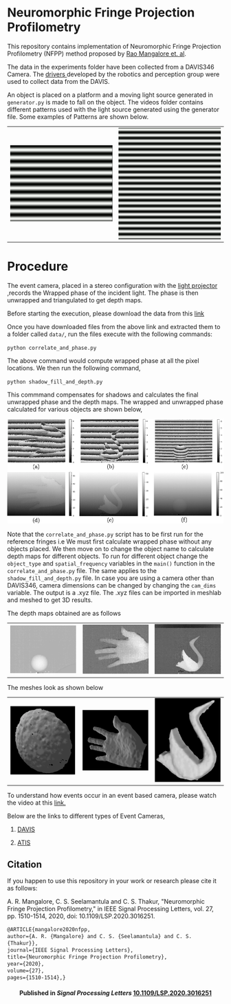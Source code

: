 # Neuromorphic Fringe Projection Profilometry

This repository contains implementation of Neuromorphic Fringe Projection Profilometry (NFPP) method proposed by <a href="https://ieeexplore.ieee.org/abstract/document/9166707"> Rao Mangalore et. al</a>. 

The data in the experiments folder have been collected from a DAVIS346 Camera. The  <a href="https://github.com/uzh-rpg/rpg_dvs_ros">drivers </a> developed by the robotics and perception group were used to collect data from the DAVIS. 

An object is placed on a platform and a moving light source generated in `generator.py` is made to fall on the object. The videos folder contains different patterns used with the light source generated using the generator file. Some examples of Patterns are shown below.

<table style="width:100%">
    <tr>
        <td style="text-align:center"><img src="images/fringe_10hz.png" style="width:346px;height:260x;"> </td>
        <td style="text-align:center"><img src="images/fringe_20hz.png" style="width:346px;height:260px;"> </td>
    </tr>
</table>

# Procedure
The event camera, placed in a stereo configuration with the <a href="http://www.ti.com/tool/DLPLCR4500EVM">light projector</a> ,records the Wrapped phase of the incident light. The phase is then unwrapped and triangulated to get depth maps.

Before starting the execution, please download the data from this  <a href="https://drive.google.com/drive/folders/1DChe45OtZhLeuBitztfafJeo-j0zl9eQ?usp=sharing">link</a>


Once you have downloaded files from the above link and extracted them to a folder called `data/`, run the files execute with the following commands: 

`python correlate_and_phase.py`

The above command would compute wrapped phase at all the pixel locations. We then run the following command,

`python shadow_fill_and_depth.py`

This commmand compensates for shadows and calculates the final unwrapped phase and the depth maps. The wrapped and unwrapped phase calculated for various objects are shown below,
<center><img src="images/wrapped_and_unwrapped.png"></center>

Note that the `correlate_and_phase.py` script has to be first run for the reference fringes i.e We must first calculate wrapped phase without any objects placed. We then move on to change the object name to calculate depth maps for different objects. To run for different object change the `object_type` and `spatial_frequency` variables in the `main()` function in the `correlate_and_phase.py` file. The same applies to the `shadow_fill_and_depth.py` file. In case you are using a camera other than DAVIS346, camera dimensions can be changed by changing the `cam_dims` variable. The output is a .xyz file. The .xyz files can be imported in meshlab and meshed to get 3D results.

The depth maps obtained are as follows

<table style="width:100%">
    <tr>
        <td style="text-align:center"><img src="images/bright_scrnshots/ball.png" style="width:346px;height:260x;"> </td>
        <td style="text-align:center"><img src="images/bright_scrnshots/hand.png" style="width:346px;height:260x;"> </td>
        <td style="text-align:center"><img src="images/bright_scrnshots/Swan.png" style="width:346px;height:260x;"> </td>
    </tr>
</table>

The meshes look as shown below
<table style="width:100%">
    <tr>
        <td style="text-align:center"><img src="images/3d_ball.png" style="width:346px;height:260x;"> </td>
        <td style="text-align:center"><img src="images/3d_hand.png" style="width:346px;height:260x;"> </td>
        <td style="text-align:center"><img src="images/3d_swan.png" style="width:346px;height:260x;"> </td>
    </tr>
</table>
To understand how events occur in an event based camera, please watch the video at this <a href="https://www.youtube.com/watch?v=kPCZESVfHoQ">link.</a>

Below are the links to different types of Event Cameras,

1. <a href="http://inivation.com/"> DAVIS </a>

2. <a href="https://www.prophesee.ai/"> ATIS </a>

## Citation
If you happen to use this repository in your work or research please cite it as follows:

A. R. Mangalore, C. S. Seelamantula and C. S. Thakur, "Neuromorphic Fringe Projection Profilometry," in IEEE Signal Processing Letters, vol. 27, pp. 1510-1514, 2020, doi: 10.1109/LSP.2020.3016251. 

>

    @ARTICLE{mangalore2020nfpp,
    author={A. R. {Mangalore} and C. S. {Seelamantula} and C. S. {Thakur}},
    journal={IEEE Signal Processing Letters}, 
    title={Neuromorphic Fringe Projection Profilometry}, 
    year={2020},
    volume={27},
    pages={1510-1514},}

<h4 align="center">Published in <i>Signal Processing Letters</i> <a href="https://ieeexplore.ieee.org/abstract/document/9166707">10.1109/LSP.2020.3016251</a></h4>
